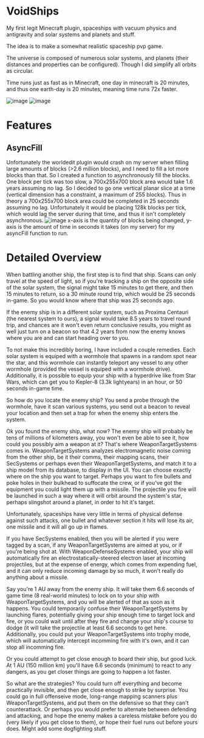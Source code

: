# VoidShips
My first legit Minecraft plugin, spaceships with vacuum physics and antigravity and solar systems and planets and stuff.

The idea is to make a somewhat realistic spaceship pvp game.

The universe is composed of numerous solar systems, and planets (their distances and properties can be configured). Though I did simplify all orbits as circular.

Time runs just as fast as in Minecraft, one day in minecraft is 20 minutes, and thus one earth-day is 20 minutes, meaning time runs 72x faster.

![image](https://user-images.githubusercontent.com/50182007/176383163-8b14fea9-815f-4e45-a49a-8eece19a0a20.png)
![image](https://user-images.githubusercontent.com/50182007/176383190-8d1fbe99-6da6-4e01-9b4d-99382e9c6917.png)

# Features

## AsyncFill
Unfortunately the worldedit plugin would crash on my server when filling large amounts of blocks (>2.6 million blocks), and I need to fill a lot more blocks than that. So I created a function to asynchronously fill the blocks. One block per tick was too slow, a 700x255x700 block area would take 1.6 years assuming no lag. So I decided to go one vertical planar slice at a time (vertical dimension has a constraint, a maximum of 255 blocks). Thus in theory a 700x255x700 block area could be completed in 25 seconds assuming no lag. Unfortunately it would be placing 128k blocks per tick, which would lag the server during that time, and thus it isn't completely asynchronous.
![image](https://user-images.githubusercontent.com/50182007/176157768-2ac0b4ab-5609-48cd-86b9-1906c15b68df.png)
x-axis is the quantity of blocks being changed, y-axis is the amount of time in seconds it takes (on my server) for my asyncFill function to run.

# Detailed Overview

When battling another ship, the first step is to find that ship. Scans can only travel at the speed of light, so if you're tracking a ship on the opposite side of the solar system, the signal might take 15 minutes to get there, and then 15 minutes to return, so a 30 minute round trip, which would be 25 seconds in-game.
So you would know where that ship was 25 seconds ago.

If the enemy ship is in a different solar system, such as Proxima Centauri (the nearest system to ours), a signal would take 8.5 years to travel round trip, and chances are it won't even return conclusive results, you might as well just turn on a beacon so that 4.2 years from now the enemy knows where you are and can start heading over to you.

To not make this incredibly boring, I have included a couple remedies. Each solar system is equiped with a wormhole that spawns in a random spot near the star, and this wormhole can instantly teleport any vessel to any other wormhole (provided the vessel is equiped with a wormhole drive). Additionally, it is possible to equip your ship with a hyperdrive like from Star Wars, which can get you to Kepler-8 (3.3k lightyears) in an hour, or 50 seconds in-game time.

So how do you locate the enemy ship?
You send a probe through the wormhole, have it scan various systems, you send out a beacon to reveal your location and then set a trap for when the enemy ship enters the system.

Ok you found the enemy ship, what now?
The enemy ship will probably be tens of millions of kilometers away, you won't even be able to see it, how could you possibly aim a weapon at it? That's where WeaponTargetSystems comes in. WeaponTargetSystems analyzes electromagnetic noise coming from the other ship, be it their comms, their mapping scans, their SecSystems or perhaps even their WeaponTargetSystems, and match it to a ship model from its database, to display in the UI. You can choose exactly where on the ship you want to target. Perhaps you want to fire bullets and poke holes in their bulkhead to suffocate the crew, or if you've got the equipment you could light them up with a missile. The projectile you fire will be launched in such a way where it will orbit around the system's star, perhaps slingshot around a planet, in order to hit it's target.

Unfortunately, spaceships have very little in terms of physical defense against such attacks, one bullet and whatever section it hits will lose its air, one missile and it will all go up in flames. 

If you have SecSystems enabled, then you will be alerted if you were tagged by a scan, if any WeaponTargetSystems are aimed at you, or if you're being shot at. With WeaponDefenseSystems enabled, your ship will automatically fire an electrostatically-steered electron laser at incoming projectiles, but at the expense of energy, which comes from expending fuel, and it can only reduce incoming damage by so much, it won't really do anything about a missile.

Say you're 1 AU away from the enemy ship. It will take them 6.6 seconds of game time (8 real-world minutes) to lock on to your ship with WeaponTargetSystems, and you will be alerted of that as soon as it happens. You could temporarily confuse their WeaponTargetSystems by launching flares, potentially giving your ship enough time to target lock and fire, or you could wait until after they fire and change your ship's course to dodge (it will take the projectile at least 6.6 seconds to get here. Additionally, you could put your WeaponTargetSystems into trophy mode, which will automatically intercept incomming fire with it's own, and it can stop all incomming fire.

Or you could attempt to get close enough to board their ship, but good luck. At 1 AU (150 million km) you'll have 6.6 seconds (minimum) to react to any dangers, as you get closer things are going to happen a lot faster.

So what are the strategies? 
You could turn off everything and become practically invisible, and then get close enough to strike by surprise.
You could go in full offenseive mode, long-range mapping scanners plus WeaponTargetSystems, and put them on the defensive so that they can't counterattack.
Or perhaps you would prefer to alternate between defending and attacking, and hope the enemy makes a careless mistake before you do (very likely if you get close to them), or hope their fuel runs out before yours does.
Might add some dogfighting stuff.
